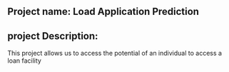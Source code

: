 ## Project name: Load Application Prediction

## project Description:
 This project allows us to access the potential of an individual to access a loan facility 